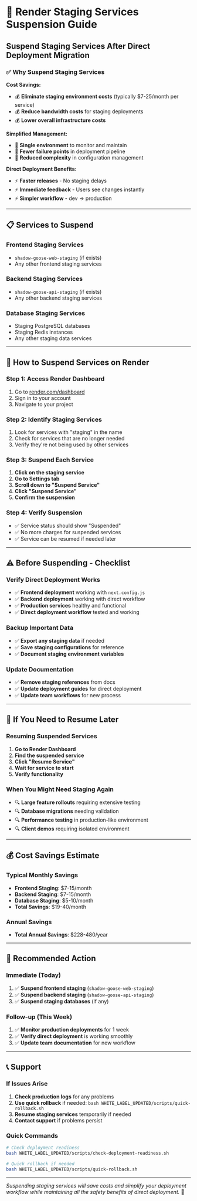 # 🛑 Render Staging Services Suspension Guide

## Suspend Staging Services After Direct Deployment Migration

### **✅ Why Suspend Staging Services**

**Cost Savings:**

- 💰 **Eliminate staging environment costs** (typically $7-25/month per service)
- 💰 **Reduce bandwidth costs** for staging deployments
- 💰 **Lower overall infrastructure costs**

**Simplified Management:**

- 🎯 **Single environment** to monitor and maintain
- 🎯 **Fewer failure points** in deployment pipeline
- 🎯 **Reduced complexity** in configuration management

**Direct Deployment Benefits:**

- ⚡ **Faster releases** - No staging delays
- ⚡ **Immediate feedback** - Users see changes instantly
- ⚡ **Simpler workflow** - dev → production

---

## 📋 **Services to Suspend**

### **Frontend Staging Services**

- `shadow-goose-web-staging` (if exists)
- Any other frontend staging services

### **Backend Staging Services**

- `shadow-goose-api-staging` (if exists)
- Any other backend staging services

### **Database Staging Services**

- Staging PostgreSQL databases
- Staging Redis instances
- Any other staging data services

---

## 🚀 **How to Suspend Services on Render**

### **Step 1: Access Render Dashboard**

1. Go to [render.com/dashboard](https://render.com/dashboard)
2. Sign in to your account
3. Navigate to your project

### **Step 2: Identify Staging Services**

1. Look for services with "staging" in the name
2. Check for services that are no longer needed
3. Verify they're not being used by other services

### **Step 3: Suspend Each Service**

1. **Click on the staging service**
2. **Go to Settings tab**
3. **Scroll down to "Suspend Service"**
4. **Click "Suspend Service"**
5. **Confirm the suspension**

### **Step 4: Verify Suspension**

- ✅ Service status should show "Suspended"
- ✅ No more charges for suspended services
- ✅ Service can be resumed if needed later

---

## ⚠️ **Before Suspending - Checklist**

### **Verify Direct Deployment Works**

- ✅ **Frontend deployment** working with `next.config.js`
- ✅ **Backend deployment** working with direct workflow
- ✅ **Production services** healthy and functional
- ✅ **Direct deployment workflow** tested and working

### **Backup Important Data**

- ✅ **Export any staging data** if needed
- ✅ **Save staging configurations** for reference
- ✅ **Document staging environment variables**

### **Update Documentation**

- ✅ **Remove staging references** from docs
- ✅ **Update deployment guides** for direct deployment
- ✅ **Update team workflows** for new process

---

## 🔄 **If You Need to Resume Later**

### **Resuming Suspended Services**

1. **Go to Render Dashboard**
2. **Find the suspended service**
3. **Click "Resume Service"**
4. **Wait for service to start**
5. **Verify functionality**

### **When You Might Need Staging Again**

- 🔍 **Large feature rollouts** requiring extensive testing
- 🔍 **Database migrations** needing validation
- 🔍 **Performance testing** in production-like environment
- 🔍 **Client demos** requiring isolated environment

---

## 💰 **Cost Savings Estimate**

### **Typical Monthly Savings**

- **Frontend Staging**: $7-15/month
- **Backend Staging**: $7-15/month
- **Database Staging**: $5-10/month
- **Total Savings**: $19-40/month

### **Annual Savings**

- **Total Annual Savings**: $228-480/year

---

## 🎯 **Recommended Action**

### **Immediate (Today)**

1. ✅ **Suspend frontend staging** (`shadow-goose-web-staging`)
2. ✅ **Suspend backend staging** (`shadow-goose-api-staging`)
3. ✅ **Suspend staging databases** (if any)

### **Follow-up (This Week)**

1. ✅ **Monitor production deployments** for 1 week
2. ✅ **Verify direct deployment** is working smoothly
3. ✅ **Update team documentation** for new workflow

---

## 📞 **Support**

### **If Issues Arise**

1. **Check production logs** for any problems
2. **Use quick rollback** if needed: `bash WHITE_LABEL_UPDATED/scripts/quick-rollback.sh`
3. **Resume staging services** temporarily if needed
4. **Contact support** if problems persist

### **Quick Commands**

```bash
# Check deployment readiness
bash WHITE_LABEL_UPDATED/scripts/check-deployment-readiness.sh

# Quick rollback if needed
bash WHITE_LABEL_UPDATED/scripts/quick-rollback.sh
```

---

_Suspending staging services will save costs and simplify your deployment workflow while maintaining all the safety benefits of direct deployment._ 🎉
